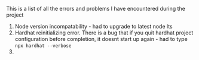 This is a list of all the errors and problems I have encountered during the project

1. Node version incompatability - had to upgrade to latest node lts
2. Hardhat reinitializing error. There is a bug that if you quit hardhat project configuration before completion, it doesnt start up again - had to type `npx hardhat --verbose`
3.
